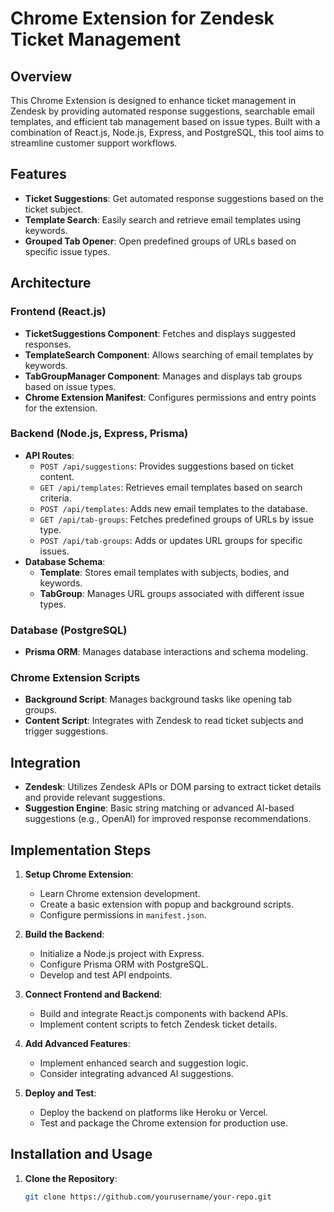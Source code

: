 # Chrome Extension for Zendesk Ticket Management

## Overview

This Chrome Extension is designed to enhance ticket management in Zendesk by providing automated response suggestions, searchable email templates, and efficient tab management based on issue types. Built with a combination of React.js, Node.js, Express, and PostgreSQL, this tool aims to streamline customer support workflows.

## Features

- **Ticket Suggestions**: Get automated response suggestions based on the ticket subject.
- **Template Search**: Easily search and retrieve email templates using keywords.
- **Grouped Tab Opener**: Open predefined groups of URLs based on specific issue types.

## Architecture

### Frontend (React.js)

- **TicketSuggestions Component**: Fetches and displays suggested responses.
- **TemplateSearch Component**: Allows searching of email templates by keywords.
- **TabGroupManager Component**: Manages and displays tab groups based on issue types.
- **Chrome Extension Manifest**: Configures permissions and entry points for the extension.

### Backend (Node.js, Express, Prisma)

- **API Routes**:
  - `POST /api/suggestions`: Provides suggestions based on ticket content.
  - `GET /api/templates`: Retrieves email templates based on search criteria.
  - `POST /api/templates`: Adds new email templates to the database.
  - `GET /api/tab-groups`: Fetches predefined groups of URLs by issue type.
  - `POST /api/tab-groups`: Adds or updates URL groups for specific issues.
- **Database Schema**:
  - **Template**: Stores email templates with subjects, bodies, and keywords.
  - **TabGroup**: Manages URL groups associated with different issue types.

### Database (PostgreSQL)

- **Prisma ORM**: Manages database interactions and schema modeling.

### Chrome Extension Scripts

- **Background Script**: Manages background tasks like opening tab groups.
- **Content Script**: Integrates with Zendesk to read ticket subjects and trigger suggestions.

## Integration

- **Zendesk**: Utilizes Zendesk APIs or DOM parsing to extract ticket details and provide relevant suggestions.
- **Suggestion Engine**: Basic string matching or advanced AI-based suggestions (e.g., OpenAI) for improved response recommendations.

## Implementation Steps

1. **Setup Chrome Extension**:
   - Learn Chrome extension development.
   - Create a basic extension with popup and background scripts.
   - Configure permissions in `manifest.json`.

2. **Build the Backend**:
   - Initialize a Node.js project with Express.
   - Configure Prisma ORM with PostgreSQL.
   - Develop and test API endpoints.

3. **Connect Frontend and Backend**:
   - Build and integrate React.js components with backend APIs.
   - Implement content scripts to fetch Zendesk ticket details.

4. **Add Advanced Features**:
   - Implement enhanced search and suggestion logic.
   - Consider integrating advanced AI suggestions.

5. **Deploy and Test**:
   - Deploy the backend on platforms like Heroku or Vercel.
   - Test and package the Chrome extension for production use.

## Installation and Usage

1. **Clone the Repository**:
   ```bash
   git clone https://github.com/yourusername/your-repo.git
